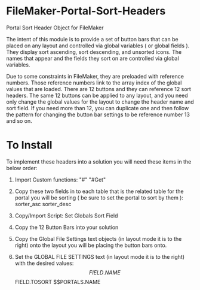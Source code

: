 # FileMaker-Portal-Sort-Headers
Portal Sort Header Object for FileMaker

The intent of this module is to provide a set of button bars that can be placed on any layout and controlled via global variables ( or global fields ). They display sort ascending, sort descending, and unsorted icons. The names that appear and the fields they sort on are controlled via global variables. 

Due to some constraints in FileMaker, they are preloaded with reference numbers. Those reference numbers link to the array index of the global values that are loaded. There are 12 buttons and they can reference 12 sort headers. The same 12 buttons can be applied to any layout, and you need only change the global values for the layout to change the header name and sort field. If you need more than 12, you can duplicate one and then follow the pattern for changing the button bar settings to be reference number 13 and so on.

# To Install
To implement these headers into a solution you will need these items in the below order:

1. Import Custom functions:
	"#"
	"#Get"

2. Copy these two fields in to each table that is the related table for the portal you will be sorting 
( be sure to set the portal to sort by them ):
	sorter_asc
	sorter_desc

3. Copy/Import Script:
	Set Globals Sort Field

4. Copy the 12 Button Bars into your solution

5. Copy the Global File Settings text objects (in layout mode it is to the right) onto the layout you will be placing the button bars onto.

6. Set the GLOBAL FILE SETTINGS text (in layout mode it is to the right) with the desired values:
	$$FIELD.NAME
	$$FIELD.TOSORT
	$$PORTALS.NAME
